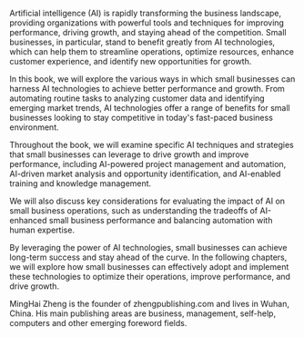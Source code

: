 
Artificial intelligence (AI) is rapidly transforming the business landscape, providing organizations with powerful tools and techniques for improving performance, driving growth, and staying ahead of the competition. Small businesses, in particular, stand to benefit greatly from AI technologies, which can help them to streamline operations, optimize resources, enhance customer experience, and identify new opportunities for growth.

In this book, we will explore the various ways in which small businesses can harness AI technologies to achieve better performance and growth. From automating routine tasks to analyzing customer data and identifying emerging market trends, AI technologies offer a range of benefits for small businesses looking to stay competitive in today's fast-paced business environment.

Throughout the book, we will examine specific AI techniques and strategies that small businesses can leverage to drive growth and improve performance, including AI-powered project management and automation, AI-driven market analysis and opportunity identification, and AI-enabled training and knowledge management.

We will also discuss key considerations for evaluating the impact of AI on small business operations, such as understanding the tradeoffs of AI-enhanced small business performance and balancing automation with human expertise.

By leveraging the power of AI technologies, small businesses can achieve long-term success and stay ahead of the curve. In the following chapters, we will explore how small businesses can effectively adopt and implement these technologies to optimize their operations, improve performance, and drive growth.

MingHai Zheng is the founder of zhengpublishing.com and lives in Wuhan, China. His main publishing areas are business, management, self-help, computers and other emerging foreword fields.
